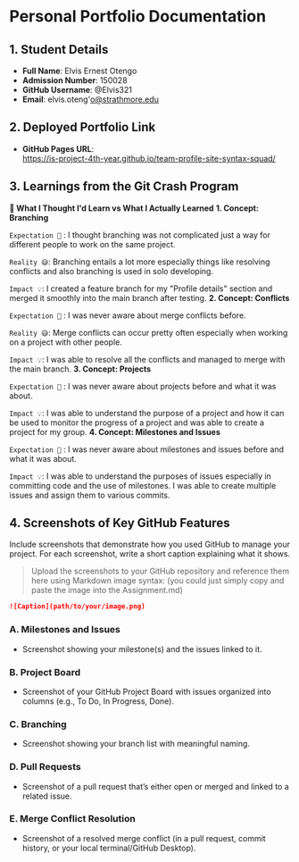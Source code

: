 # Personal Portfolio Documentation

## 1. Student Details

- **Full Name**: Elvis Ernest Otengo
- **Admission Number**: 150028
- **GitHub Username**: @Elvis321
- **Email**: elvis.oteng'o@strathmore.edu

## 2. Deployed Portfolio Link

- **GitHub Pages URL**:  
  https://is-project-4th-year.github.io/team-profile-site-syntax-squad/

## 3. Learnings from the Git Crash Program

**🧠 What I Thought I'd Learn vs What I Actually Learned**
**1. Concept: Branching**

`Expectation 👀` : I thought branching was not complicated just a way for different people to work on the same project.

`Reality 😅`: Branching entails a lot more especially things like resolving conflicts and also branching is used in solo developing.

`Impact 💡`: I created a feature branch for my "Profile details" section and merged it smoothly into the main branch after testing. 
**2. Concept: Conflicts**

`Expectation 👀` : I was never aware about merge conflicts before.

`Reality 😅`: Merge conflicts can occur pretty often especially when working on a project with other people.

`Impact 💡`: I was able to resolve all the conflicts and managed to merge with the main branch.
**3. Concept: Projects**

`Expectation 👀` : I was never aware about projects before and what it was about.

`Impact 💡`: I was able to understand the purpose of a project and how it can be used to monitor the progress of a project and was able to create a project for my group.
**4. Concept: Milestones and Issues**

`Expectation 👀` : I was never aware about milestones and issues before and what it was about.

`Impact 💡`: I was able to understand the purposes of issues especially in committing code and the use of milestones. I was able to create multiple issues and assign them to various commits.
## 4. Screenshots of Key GitHub Features

Include screenshots that demonstrate how you used GitHub to manage your project. For each screenshot, write a short caption explaining what it shows.

> Upload the screenshots to your GitHub repository and reference them here using Markdown image syntax:
> (you could just simply copy and paste the image into the Assignment.md)

```markdown
![Caption](path/to/your/image.png)
```

### A. Milestones and Issues

- Screenshot showing your milestone(s) and the issues linked to it.

### B. Project Board

- Screenshot of your GitHub Project Board with issues organized into columns (e.g., To Do, In Progress, Done).

### C. Branching

- Screenshot showing your branch list with meaningful naming.

### D. Pull Requests

- Screenshot of a pull request that’s either open or merged and linked to a related issue.

### E. Merge Conflict Resolution

- Screenshot of a resolved merge conflict (in a pull request, commit history, or your local terminal/GitHub Desktop).

